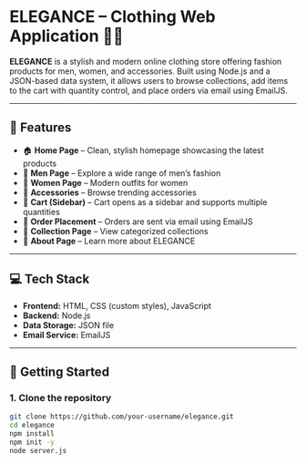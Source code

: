 # ELEGANCE – Clothing Web Application 👗🧥

**ELEGANCE** is a stylish and modern online clothing store offering fashion products for men, women, and accessories. Built using Node.js and a JSON-based data system, it allows users to browse collections, add items to the cart with quantity control, and place orders via email using EmailJS.

---

## 📌 Features

- 🏠 **Home Page** – Clean, stylish homepage showcasing the latest products
- 👨 **Men Page** – Explore a wide range of men’s fashion
- 👩 **Women Page** – Modern outfits for women
- 💍 **Accessories** – Browse trending accessories
- 🛒 **Cart (Sidebar)** – Cart opens as a sidebar and supports multiple quantities
- 🧾 **Order Placement** – Orders are sent via email using EmailJS
- 📁 **Collection Page** – View categorized collections
- 📄 **About Page** – Learn more about ELEGANCE

---

## 💻 Tech Stack

- **Frontend:** HTML, CSS (custom styles), JavaScript
- **Backend:** Node.js
- **Data Storage:** JSON file
- **Email Service:** EmailJS

---

## 🚀 Getting Started

### 1. Clone the repository
```bash
git clone https://github.com/your-username/elegance.git
cd elegance
npm install
npm init -y
node server.js
